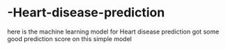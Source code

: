 # -Heart-disease-prediction
here is the machine learning model for  Heart disease prediction got some good prediction score on this simple model 
